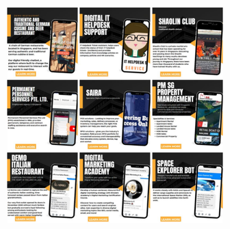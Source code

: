 [![IMAGE ALT TEXT HERE](https://github.com/bacdillon/Projects/blob/main/projects.jpg)](https://bacdillon.github.io/Projects/)

